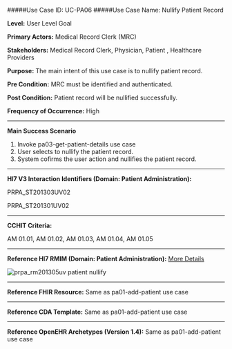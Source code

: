 #####Use Case ID: UC-PA06
#####Use Case Name: Nullify Patient Record

**Level:**                     User Level Goal

**Primary Actors:**            Medical Record Clerk (MRC)

**Stakeholders:**              Medical Record Clerk, Physician, Patient , Healthcare Providers

**Purpose:**                   The main intent of this use case is to nullify patient record.

**Pre Condition:**             MRC must be identified and authenticated. 

**Post Condition:**            Patient record will be nullified successfully.

**Frequency of Occurrence:**   High
__________________________________________________________
**Main Success Scenario**

1. Invoke pa03-get-patient-details use case
2. User selects to nullify the patient record.
3. System cofirms the user action and nullifies the patient record.

________________________________________________________________________
**Hl7 V3 Interaction Identifiers (Domain: Patient Administration):**

PRPA_ST201303UV02

PRPA_ST201301UV02
_______________________________________________________________
**CCHIT Criteria:**

AM 01.01, AM 01.02, AM 01.03, AM 01.04, AM 01.05

_______________________________________________________________
**Reference Hl7 RMIM (Domain: Patient Administration):**
[More Details](http://www.hl7.org/implement/standards/product_brief.cfm?product_id=306)

![prpa_rm201305uv patient nullify](https://f.cloud.github.com/assets/5391320/1288164/658935ac-3006-11e3-88b1-082eae7c831b.png)
_______________________________________________________________
**Reference FHIR Resource:**
Same as pa01-add-patient use case

_______________________________________________________________
**Reference CDA Template:**
Same as pa01-add-patient use case

_______________________________________________________________
**Reference OpenEHR Archetypes (Version 1.4):**
Same as pa01-add-patient use case

